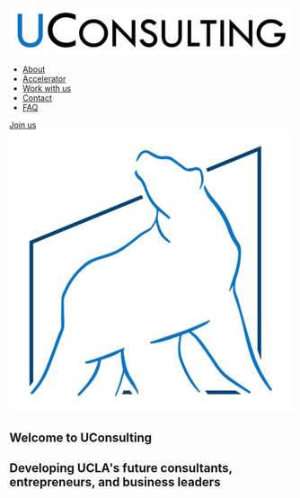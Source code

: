 <html>
<head>
  <meta charset="utf-8">
  <title>Nick Hom</title>
  <meta name="description" content="the creative outlet">
  <meta name="author" content="Nicholas Hom">
  <meta name="viewport" content="width=device-width, initial-scale=1">
  <link rel="shortcut icon" href="img/favicon.ico">
  <link href="css/index.css" type='text/css' rel="stylesheet">
  <link href="https://fonts.googleapis.com/css?family=Open+Sans:300,400,600&display=swap" rel="stylesheet">
  <link href="https://fonts.googleapis.com/css?family=Work+Sans:300&display=swap" rel="stylesheet">
  <script src="https://kit.fontawesome.com/a6d7af04af.js" crossorigin="anonymous"></script>
  <script src="app.js"></script>
</head>

<body>
<section class="hero">
  <img src="assets/" alt="" class="herobg">
  <nav>
    <div class="nav-container">
      <img id="nav-logo" src="assets/navlogo.svg" alt="">
      <ul class="nav-list">
        <li class="edge-item">
          <a href="/">About</a>
        </li>
        <li>
          <a href="/">Accelerator</a>
        </li>
        <li>
          <a href="/">Work with us</a>
        </li>
        <li>
          <a href="/">Contact</a>
        </li>
        <li>
          <a href="/">FAQ</a>
        </li>
      </ul>
      <div class="nav-boxes">
        <a href="/" class="social-box">
          <i class="fab fa-facebook-f"></i>
        </a>
        <a href="/" class="social-box">
          <i class="fab fa-instagram"></i>
        </a>
        <a href="/" class="social-box">
          <i class="fab fa-linkedin-in"></i>
        </a>
        <a href="/" class="button-box">
          <i class="far fa-edit"></i>
          Join us
        </a>
      </div>
    </div>
  </nav>
    <div class="cta">
      <img src="assets/heroimg.svg" alt="" class="hero-logo">
      <h1>Welcome to <span class="blue">U</span>Consulting</h1>
      <h2>Developing UCLA's future consultants, entrepreneurs, and business leaders</h2>
    </div>

  </section>

  <canvas class="background"></canvas>
  <script src="node_modules/particles.js/dist/particles.min.js"></script>
</body>
</html>
